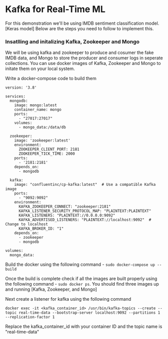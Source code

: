 # Kafka for Real-Time ML

For this demonstration we'll be using IMDB sentiment classification model. [Keras model]
Below are the steps you need to follow to implement this.

### Insatlling and initalizing Kafka, Zookeeper and Mongo
We will be using kafka and zookeeper to produce and cosumer the fake IMDB data, and Mongo to store the producer and consumer logs in seperate collections.
You can use docker images of Kafka, Zookeeper and Mongo to initate them on your local system.

Write a docker-compose code to build them
```
version: '3.8'

services:
  mongodb:
    image: mongo:latest
    container_name: mongo
    ports:
      - "27017:27017"
    volumes:
      - mongo_data:/data/db

  zookeeper:
    image: 'zookeeper:latest'
    environment:
      ZOOKEEPER_CLIENT_PORT: 2181
      ZOOKEEPER_TICK_TIME: 2000
    ports:
      - '2181:2181'
    depends_on:
      - mongodb

  kafka:
    image: "confluentinc/cp-kafka:latest"  # Use a compatible Kafka image
    ports:
      - "9092:9092"
    environment:
      KAFKA_ZOOKEEPER_CONNECT: "zookeeper:2181"
      KAFKA_LISTENER_SECURITY_PROTOCOL_MAP: "PLAINTEXT:PLAINTEXT"
      KAFKA_LISTENERS: "PLAINTEXT://0.0.0.0:9092"
      KAFKA_ADVERTISED_LISTENERS: "PLAINTEXT://localhost:9092"  # Change to localhost
      KAFKA_BROKER_ID: "1"
    depends_on:
      - zookeeper
      - mongodb

volumes:
  mongo_data:
```

Build the docker using the following command - `sudo docker-compose up --build`

Once the build is complete check if all the images are built properly using the following command - `sudo docker ps`.
You should find three images up and running [Kafka, Zookeeper, and Mongo]

Next create a listener for kafka using the following command
```
docker exec -it <kafka_container_id> /usr/bin/kafka-topics --create --topic real-time-data --bootstrap-server localhost:9092 --partitions 1 --replication-factor 1
```
Replace the kafka_container_id with your container ID and the topic name is "real-time-data"